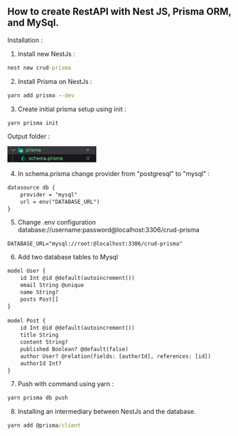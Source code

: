 ## How to create RestAPI with Nest JS, Prisma ORM, and MySql.

Installation :

1. Install new NestJs :

```cmd
nest new crud-prisma
```

2. Install Prisma on NestJs :

```cmd
yarn add prisma --dev
```

3. Create initial prisma setup using init :

```cmd
yarn prisma init
```

Output folder :

<img src="images/after_init.png" width="200">

4. In schema.prisma change provider from "postgresql" to "mysql" :

```prisma
datasource db {
	provider = "mysql"
	url = env("DATABASE_URL")
}
```

5. Change .env configuration database://username:password@localhost:3306/crud-prisma

```
DATABASE_URL="mysql://root:@localhost:3306/crud-prisma"
```

6. Add two database tables to Mysql

```prisma
model User {
	id Int @id @default(autoincrement())
	email String @unique
	name String?
	posts Post[]
}

model Post {
	id Int @id @default(autoincrement())
	title String
	content String?
	published Boolean? @default(false)
	author User? @relation(fields: [authorId], references: [id])
	authorId Int?
}
```

7. Push with command using yarn :

```cmd
yarn prisma db push
```

8. Installing an intermediary between NestJs and the database.

```cmd
yarn add @prisma/client
```
